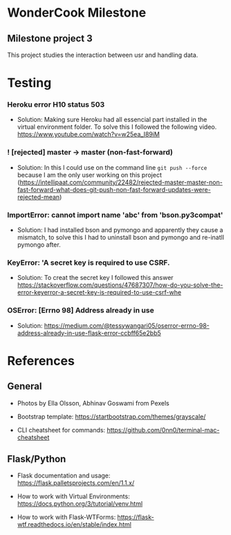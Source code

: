 # WonderCook Milestone
## Milestone project 3
This project studies the interaction between usr and handling data.

# Testing

### Heroku error H10 status 503
* Solution: Making sure Heroku had all essencial part installed in the virtual environment folder. To solve this I followed the following video. https://www.youtube.com/watch?v=w25ea_I89iM

### ! [rejected]        master -> master (non-fast-forward)
* Solution: In this I could use on the command line `git push --force` because I am the only user working on this project (https://intellipaat.com/community/22482/rejected-master-master-non-fast-forward-what-does-git-push-non-fast-forward-updates-were-rejected-mean)

### ImportError: cannot import name 'abc' from 'bson.py3compat'
* Solution: I had installed bson and pymongo and apparently they cause a mismatch, to solve this I had to uninstall bson and pymongo and re-inatll pymongo after. 

### KeyError: 'A secret key is required to use CSRF.
* Solution: To creat the secret key I followed this answer https://stackoverflow.com/questions/47687307/how-do-you-solve-the-error-keyerror-a-secret-key-is-required-to-use-csrf-whe

### OSError: [Errno 98] Address already in use
* Solution: https://medium.com/@tessywangari05/oserror-errno-98-address-already-in-use-flask-error-ccbff65e2bb5

# References

## General 
* Photos by Ella Olsson, Abhinav Goswami from Pexels

* Bootstrap template: https://startbootstrap.com/themes/grayscale/

* CLI cheatsheet for commands: https://github.com/0nn0/terminal-mac-cheatsheet

## Flask/Python

* Flask documentation and usage: https://flask.palletsprojects.com/en/1.1.x/

* How to work with Virtual Environments: https://docs.python.org/3/tutorial/venv.html

* How to work with Flask-WTForms: https://flask-wtf.readthedocs.io/en/stable/index.html
